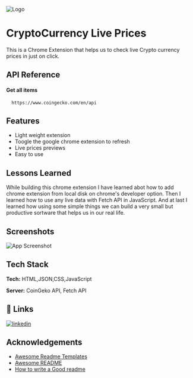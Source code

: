 
![Logo](https://user-images.githubusercontent.com/85642896/175950261-0da393f4-7147-46fe-9d76-254f92e16d57.png)


# CryptoCurrency Live Prices

This is a Chrome Extension that helps us to check live Crypto currency prices in just on click.


## API Reference

#### Get all items

```http
  https://www.coingecko.com/en/api
```


## Features

- Light weight extension
- Toogle the google chrome extension to refresh
- Live prices previews
- Easy to use


## Lessons Learned

While building this chrome extension I have learned abot how to add chrome extension from local disk on chrome's developer option.
Then I learned how to use any live data with Fetch API in JavaScript. And at last I learned how using some simple things we can build a very small but productive sortware that helps us in our real life.


## Screenshots

![App Screenshot](https://user-images.githubusercontent.com/85642896/175953239-3e65f332-76af-4dbe-bbff-cf00cc7f9123.png)


## Tech Stack

**Tech:** HTML,JSON,CSS,JavaScript

**Server:** CoinGeko API, Fetch API


## 🔗 Links

[![linkedin](https://img.shields.io/badge/linkedin-0A66C2?style=for-the-badge&logo=linkedin&logoColor=white)](https://www.linkedin.com/in/sk-elaf-ahmed-bb85b0210/)



## Acknowledgements

 - [Awesome Readme Templates](https://awesomeopensource.com/project/elangosundar/awesome-README-templates)
 - [Awesome README](https://github.com/matiassingers/awesome-readme)
 - [How to write a Good readme](https://bulldogjob.com/news/449-how-to-write-a-good-readme-for-your-github-project)

